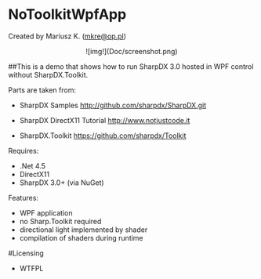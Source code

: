 # NoToolkitWpfApp

Created by Mariusz K. (mkre@op.pl)

<center>![img!](Doc/screenshot.png)</center>

##This is a demo that shows how to run SharpDX 3.0 hosted in WPF control without SharpDX.Toolkit.

Parts are taken from:

- SharpDX Samples 
    http://github.com/sharpdx/SharpDX.git
    
- SharpDX DirectX11 Tutorial 
    http://www.notjustcode.it 
    
- SharpDX.Toolkit
    https://github.com/sharpdx/Toolkit

    
Requires:
- .Net 4.5
- DirectX11
- SharpDX 3.0+ (via NuGet)

Features:
- WPF application
- no Sharp.Toolkit required
- directional light implemented by shader
- compilation of shaders during runtime
 



#Licensing
- WTFPL